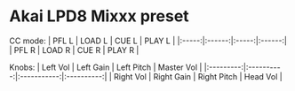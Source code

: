 # Akai LPD8 Mixxx preset

CC mode:
| PFL L | LOAD L | CUE L | PLAY L |
|:-----:|:------:|:-----:|:------:|
| PFL R | LOAD R | CUE R | PLAY R |

Knobs:
|  Left Vol |  Left Gain |  Left Pitch | Master Vol |
|:---------:|:----------:|:-----------:|:----------:|
| Right Vol | Right Gain | Right Pitch |  Head Vol  |
